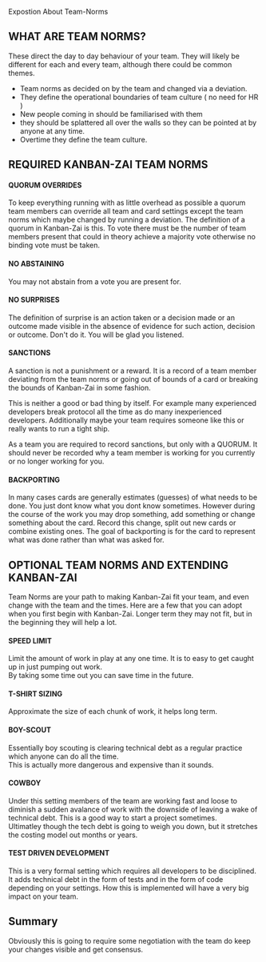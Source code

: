 Expostion About Team-Norms


## WHAT ARE TEAM NORMS?

These direct the day to day behaviour of your team.  They will likely be different for each and every team, although there could be common themes.

* Team norms as decided on by the team and changed via a deviation.  
* They define the operational boundaries of team culture ( no need for HR )
* New people coming in should be familiarised with them
* they should be splattered all over the walls so they can be pointed at by anyone at any time.  
* Overtime they define the team culture.

## REQUIRED KANBAN-ZAI TEAM NORMS

#### QUORUM OVERRIDES

To keep everything running with as little overhead as possible a quorum team members can override
all team and card settings except the team norms which maybe changed by running a deviation.  The definition
of a quorum in Kanban-Zai is this.  To vote there must be the number of team members present that could in theory 
achieve a majority vote otherwise no binding vote must be taken.

#### NO ABSTAINING

You may not abstain from a vote you are present for.

#### NO SURPRISES

The definition of surprise is an action taken or a decision made or an outcome made visible in the absence of 
evidence for such action, decision or outcome.  Don't do it.  You will be glad you listened.

#### SANCTIONS

A sanction is not a punishment or a reward.  It is a record of a team member deviating from the team norms or going 
out of bounds of a card or breaking the bounds of Kanban-Zai in some fashion.  

This is neither a good or bad thing by itself.  For example many experienced developers break protocol all the time
as do many inexperienced developers.  Additionally maybe your team requires someone like this or really wants to run
a tight ship.

As a team you are required to record sanctions, but only with a QUORUM. It should never be recorded why a team member is
working for you currently or no longer working for you.

#### BACKPORTING
In many cases cards are generally estimates (guesses) of what needs to be done.  You just dont know what you dont know 
sometimes.  However during the course of the work you may drop something, add something or change something about 
the card.  Record this change, split out new cards or combine existing ones.  The goal of backporting is for the card 
to represent what was done rather than what was asked for.


## OPTIONAL TEAM NORMS AND EXTENDING KANBAN-ZAI

Team Norms are your path to making Kanban-Zai fit your team, and even change with the team and the times.
Here are a few that you can adopt when you first begin with Kanban-Zai.  Longer term they may not fit, but in the
beginning they will help a lot.

#### SPEED LIMIT
Limit the amount of work in play at any one time.  It is to easy to get caught up in just pumping out work.  
By taking some time out you can save time in the future.

#### T-SHIRT SIZING
Approximate the size of each chunk of work, it helps long term.

#### BOY-SCOUT
Essentially boy scouting is clearing technical debt as a regular practice which anyone can do all the time.  
This is actually more dangerous and expensive than it sounds.

#### COWBOY
Under this setting members of the team are working fast and loose to diminish a sudden avalance of work with the
downside of leaving a wake of technical debt.  This is a good way to start a project sometimes.  
Ultimatley though the tech debt is going to weigh you down, but it stretches the costing model 
out months or years.

 
#### TEST DRIVEN DEVELOPMENT
This is a very formal setting which requires all developers to be disciplined.  It adds technical debt in the form of
 tests and in the form of code depending on your settings. 
 How this is implemented will have a very big impact on your team.


## Summary
Obviously this is going to require some negotiation with the team do keep your changes visible and get consensus.

